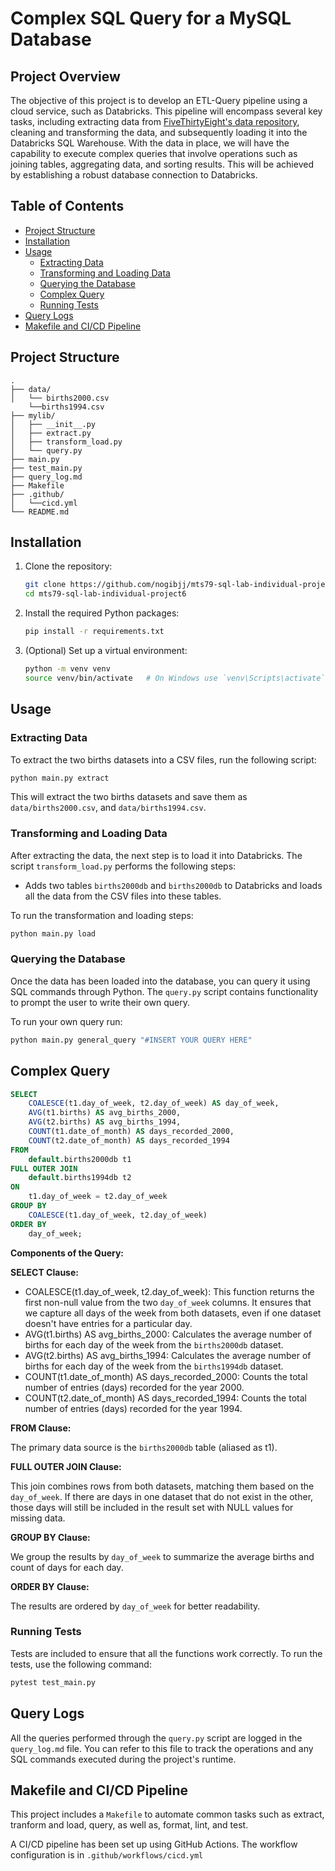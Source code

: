 # Complex SQL Query for a MySQL Database



## Project Overview
The objective of this project is to develop an ETL-Query pipeline using a cloud service, such as Databricks. This pipeline will encompass several key tasks, including extracting data from [FiveThirtyEight's data repository](https://github.com/fivethirtyeight/data), cleaning and transforming the data, and subsequently loading it into the Databricks SQL Warehouse. With the data in place, we will have the capability to execute complex queries that involve operations such as joining tables, aggregating data, and sorting results. This will be achieved by establishing a robust database connection to Databricks.
## Table of Contents

- [Project Structure](#project-structure)
- [Installation](#installation)
- [Usage](#usage)
  - [Extracting Data](#extracting-data)
  - [Transforming and Loading Data](#transforming-and-loading-data)
  - [Querying the Database](#querying-the-database)
  - [Complex Query](#complex-query)
  - [Running Tests](#running-tests)
- [Query Logs](#query-logs)
- [Makefile and CI/CD Pipeline](#makefile-and-CI/CD-Pipeline)


## Project Structure

```
.
├── data/
│   └── births2000.csv
    └──births1994.csv
├── mylib/
│   ├── __init__.py
│   ├── extract.py
│   ├── transform_load.py
│   └── query.py
├── main.py
├── test_main.py
├── query_log.md
├── Makefile
├── .github/
│   └──cicd.yml
└── README.md
```

## Installation

1. Clone the repository:
   ```bash
   git clone https://github.com/nogibjj/mts79-sql-lab-individual-project6
   cd mts79-sql-lab-individual-project6
   ```

2. Install the required Python packages:
   ```bash
   pip install -r requirements.txt
   ```

3. (Optional) Set up a virtual environment:
   ```bash
   python -m venv venv
   source venv/bin/activate   # On Windows use `venv\Scripts\activate`
   ```

## Usage

### Extracting Data

To extract the two births datasets into a CSV files, run the following script:

```bash
python main.py extract
```

This will extract the two births datasets and save them as `data/births2000.csv`, and  `data/births1994.csv`.

### Transforming and Loading Data

After extracting the data, the next step is to load it into Databricks. The script `transform_load.py` performs the following steps:
- Adds two tables `births2000db` and  `births2000db` to Databricks and loads all the data from the CSV files into these tables.

To run the transformation and loading steps:

```bash
python main.py load
```

### Querying the Database

Once the data has been loaded into the database, you can query it using SQL commands through Python. The `query.py` script contains functionality to prompt the user to write their own query.

To run your own query run:

```bash
python main.py general_query "#INSERT YOUR QUERY HERE"
```

## Complex Query
```sql
SELECT 
    COALESCE(t1.day_of_week, t2.day_of_week) AS day_of_week, 
    AVG(t1.births) AS avg_births_2000, 
    AVG(t2.births) AS avg_births_1994, 
    COUNT(t1.date_of_month) AS days_recorded_2000, 
    COUNT(t2.date_of_month) AS days_recorded_1994 
FROM 
    default.births2000db t1 
FULL OUTER JOIN 
    default.births1994db t2 
ON 
    t1.day_of_week = t2.day_of_week 
GROUP BY 
    COALESCE(t1.day_of_week, t2.day_of_week) 
ORDER BY 
    day_of_week;
```
**Components of the Query:**

**SELECT Clause:**
 - COALESCE(t1.day_of_week, t2.day_of_week): This function returns the first non-null value from the two `day_of_week` columns. It ensures that we capture all days of the week from both datasets, even if one dataset doesn't have entries for a particular day.
- AVG(t1.births) AS avg_births_2000: Calculates the average number of births for each day of the week from the `births2000db` dataset.
- AVG(t2.births) AS avg_births_1994: Calculates the average number of births for each day of the week from the `births1994db` dataset.
- COUNT(t1.date_of_month) AS days_recorded_2000: Counts the total number of entries (days) recorded for the year 2000.
- COUNT(t2.date_of_month) AS days_recorded_1994: Counts the total number of entries (days) recorded for the year 1994.

**FROM Clause:**

The primary data source is the `births2000db` table (aliased as t1).

**FULL OUTER JOIN Clause:**

This join combines rows from both datasets, matching them based on the `day_of_week`. If there are days in one dataset that do not exist in the other, those days will still be included in the result set with NULL values for missing data.

**GROUP BY Clause:**

We group the results by `day_of_week` to summarize the average births and count of days for each day.

**ORDER BY Clause:**

The results are ordered by `day_of_week` for better readability.


### Running Tests

Tests are included to ensure that all the functions work correctly. To run the tests, use the following command:

```bash
pytest test_main.py
```

## Query Logs

All the queries performed through the `query.py` script are logged in the `query_log.md` file. You can refer to this file to track the operations and any SQL commands executed during the project's runtime.

## Makefile and CI/CD Pipeline
This project includes a `Makefile` to automate common tasks such as extract, tranform and load, query, as well as, format, lint, and test.

A CI/CD pipeline has been set up using GitHub Actions. The workflow configuration is in `.github/workflows/cicd.yml`